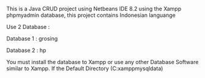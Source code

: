 This is a Java CRUD project using Netbeans IDE 8.2 using the Xampp phpmyadmin database, this project contains Indonesian languange

Use 2 Database :

Database 1 : grosing

Database 2 : hp

You must install the database to Xampp or use any other Database Software similar to Xampp. If the Default Directory (C:xamppmysqldata)
